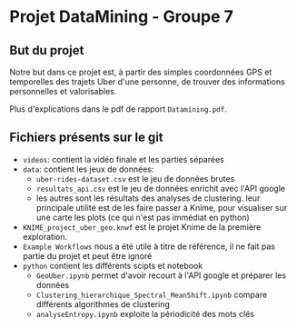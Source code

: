 # Projet DataMining - Groupe 7

## But du projet

Notre but dans ce projet est, à partir des simples coordonnées GPS et temporelles des trajets Uber d'une personne, de trouver des informations personnelles et valorisables.

Plus d'explications dans le pdf de rapport `Datamining.pdf`.


## Fichiers présents sur le git

 - `videos`: contient la vidéo finale et les parties séparées
 - `data`: contient les jeux de données:
   - `uber-rides-dataset.csv` est le jeu de données brutes
   - `resultats_api.csv` est le jeu de données enrichit avec l'API google
   - les autres sont les résultats des analyses de clustering. leur principale utilité est de les faire passer à Knime, pour visualiser sur une carte les plots (ce qui n'est pas immédiat en python)
 - `KNIME_project_uber_geo.knwf` est le projet Knime de la première exploration.
 - `Example Workflows` nous a été utile à titre de référence, il ne fait pas partie du projet et peut être ignoré
 - `python` contient les différents scipts et notebook
    - `GeoUber.ipynb` permet d'avoir recourt à l'API google et préparer les données
    - `Clustering_hierarchique_Spectral_MeanShift.ipynb` compare différents algorithmes de clustering
    - `analyseEntropy.ipynb` exploite la périodicité des mots clés
    

